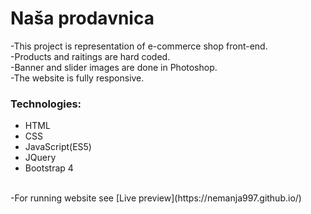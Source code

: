 # Naša prodavnica
-This project is representation of e-commerce shop front-end.<br>
-Products and raitings are hard coded.<br>
-Banner and slider images are done in Photoshop.<br>
-The website is fully responsive.<br>


### Technologies:
* HTML<br>
* CSS<br>
* JavaScript(ES5)<br>
* JQuery<br>
* Bootstrap 4<br>
<br>
-For running website see [Live preview](https://nemanja997.github.io/)<br>
